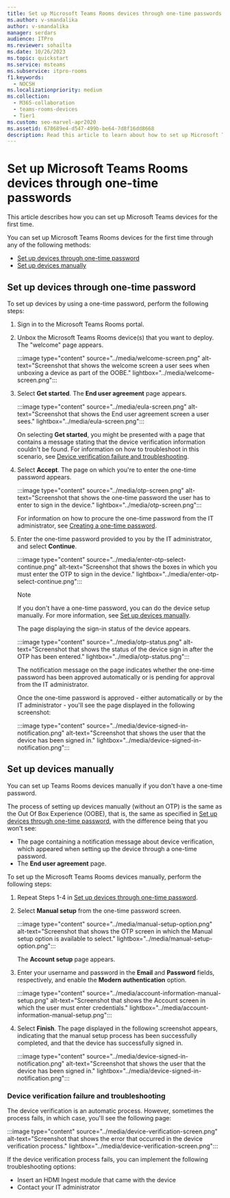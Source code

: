 ```yaml
---
title: Set up Microsoft Teams Rooms devices through one-time passwords
ms.author: v-smandalika
author: v-smandalika
manager: serdars
audience: ITPro
ms.reviewer: sohailta
ms.date: 10/26/2023
ms.topic: quickstart
ms.service: msteams
ms.subservice: itpro-rooms
f1.keywords: 
  - NOCSH
ms.localizationpriority: medium
ms.collection: 
  - M365-collaboration
  - teams-rooms-devices
  - Tier1
ms.custom: seo-marvel-apr2020
ms.assetid: 678689e4-d547-499b-be64-7d8f16dd8668
description: Read this article to learn about how to set up Microsoft Teams Rooms devices for the first time.
---
```


# Set up Microsoft Teams Rooms devices through one-time passwords

This article describes how you can set up Microsoft Teams devices for the first time.

You can set up Microsoft Teams Rooms devices for the first time through any of the following methods:

- [Set up devices through one-time password](#set-up-devices-through-one-time-password)
- [Set up devices manually](#set-up-devices-manually)

## Set up devices through one-time password

To set up devices by using a one-time password, perform the following steps:

1. Sign in to the Microsoft Teams Rooms portal.
1. Unbox the Microsoft Teams Rooms device(s) that you want to deploy. The "welcome" page appears.

   :::image type="content" source="../media/welcome-screen.png" alt-text="Screenshot that shows the welcome screen a user sees when unboxing a device as part of the OOBE." lightbox="../media/welcome-screen.png":::


1. Select **Get started**. The **End user agreement** page appears.

   :::image type="content" source="../media/eula-screen.png" alt-text="Screenshot that shows the End user agreement screen a user sees." lightbox="../media/eula-screen.png":::


   On selecting **Get started**, you might be presented with a page that contains a message stating that the device verification information couldn't be found. For information on how to troubleshoot in this scenario, see [Device verification failure and troubleshooting](#device-verification-failure-and-troubleshooting).

1. Select **Accept**. The page on which you're to enter the one-time password appears.

   :::image type="content" source="../media/otp-screen.png" alt-text="Screenshot that shows the one-time password the user has to enter to sign in the device." lightbox="../media/otp-screen.png":::

   For information on how to procure the one-time password from the IT administrator, see [Creating a one-time password](generate-otp.md#generating-a-one-time-password).

1. Enter the one-time password provided to you by the IT administrator, and select **Continue**.

   :::image type="content" source="../media/enter-otp-select-continue.png" alt-text="Screenshot that shows the boxes in which you must enter the OTP to sign in the device." lightbox="../media/enter-otp-select-continue.png":::

   > [!NOTE]
   > If you don't have a one-time password, you can do the device setup manually. For more information, see [Set up devices manually](#set-up-devices-manually).

   The page displaying the sign-in status of the device appears.

   :::image type="content" source="../media/otp-status.png" alt-text="Screenshot that shows the status of the device sign in after the OTP has been entered." lightbox="../media/otp-status.png":::

   The notification message on the page indicates whether the one-time password has been approved automatically or is pending for approval from the IT administrator.

   Once the one-time password is approved - either automatically or by the IT administrator - you'll see the page displayed in the following screenshot:

   :::image type="content" source="../media/device-signed-in-notification.png" alt-text="Screenshot that shows the user that the device has been signed in." lightbox="../media/device-signed-in-notification.png":::

## Set up devices manually

You can set up Teams Rooms devices manually if you don't have a one-time password.

The process of setting up devices manually (without an OTP) is the same as the Out Of Box Experience (OOBE), that is, the same as specified in [Set up devices through one-time password](#set-up-devices-through-one-time-password), with the difference being that you won't see:

- The page containing a notification message about device verification, which appeared when setting up the device through a one-time password.
- The **End user agreement** page.

To set up the Microsoft Teams Rooms devices manually, perform the following steps:

1. Repeat Steps 1-4 in [Set up devices through one-time password](#set-up-devices-through-one-time-password).
1. Select **Manual setup** from the one-time password screen.

   :::image type="content" source="../media/manual-setup-option.png" alt-text="Screenshot that shows the OTP screen in which the Manual setup option is available to select." lightbox="../media/manual-setup-option.png":::

   The **Account setup** page appears.

1. Enter your username and password in the **Email** and **Password** fields, respectively, and enable the **Modern authentication** option.

   :::image type="content" source="../media/account-information-manual-setup.png" alt-text="Screenshot that shows the Account screen in which the user must enter credentials." lightbox="../media/account-information-manual-setup.png":::

1. Select **Finish**. The page displayed in the following screenshot appears, indicating that the manual setup process has been successfully completed, and that the device has successfully signed in.

   :::image type="content" source="../media/device-signed-in-notification.png" alt-text="Screenshot that shows the user that the device has been signed in." lightbox="../media/device-signed-in-notification.png":::

### Device verification failure and troubleshooting

The device verification is an automatic process. However, sometimes the process fails, in which case, you'll see the following page:

:::image type="content" source="../media/device-verification-screen.png" alt-text="Screenshot that shows the error that occurred in the device verification process." lightbox="../media/device-verification-screen.png":::

If the device verification process fails, you can implement the following troubleshooting options:

- Insert an HDMI Ingest module that came with the device
- Contact your IT administrator
